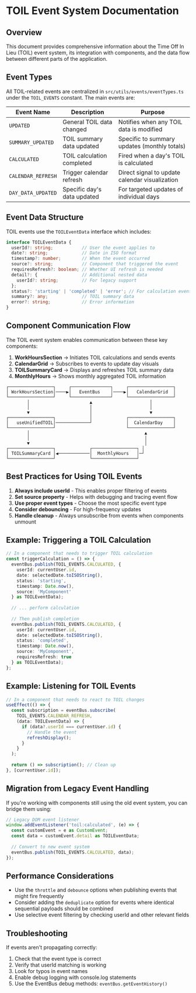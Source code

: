
# TOIL Event System Documentation

## Overview

This document provides comprehensive information about the Time Off In Lieu (TOIL) event system, its integration with components, and the data flow between different parts of the application.

## Event Types

All TOIL-related events are centralized in `src/utils/events/eventTypes.ts` under the `TOIL_EVENTS` constant. The main events are:

| Event Name | Description | Purpose |
|------------|-------------|---------|
| `UPDATED` | General TOIL data changed | Notifies when any TOIL data is modified |
| `SUMMARY_UPDATED` | TOIL summary data updated | Specific to summary updates (monthly totals) |
| `CALCULATED` | TOIL calculation completed | Fired when a day's TOIL is calculated |
| `CALENDAR_REFRESH` | Trigger calendar refresh | Direct signal to update calendar visualization |
| `DAY_DATA_UPDATED` | Specific day's data updated | For targeted updates of individual days |

## Event Data Structure

TOIL events use the `TOILEventData` interface which includes:

```typescript
interface TOILEventData {
  userId?: string;           // User the event applies to
  date?: string;             // Date in ISO format
  timestamp?: number;        // When the event occurred
  source?: string;           // Component that triggered the event
  requiresRefresh?: boolean; // Whether UI refresh is needed
  detail?: {                 // Additional nested data
    userId?: string;         // For legacy support
  };
  status?: 'starting' | 'completed' | 'error'; // For calculation events
  summary?: any;             // TOIL summary data
  error?: string;            // Error information
}
```

## Component Communication Flow

The TOIL event system enables communication between these key components:

1. **WorkHoursSection** → Initiates TOIL calculations and sends events
2. **CalendarGrid** → Subscribes to events to update day visuals
3. **TOILSummaryCard** → Displays and refreshes TOIL summary data
4. **MonthlyHours** → Shows monthly aggregated TOIL information

```
┌─────────────────┐     ┌───────────────┐     ┌─────────────────┐
│ WorkHoursSection│────▶│   EventBus    │────▶│   CalendarGrid  │
└─────────────────┘     └───────────────┘     └─────────────────┘
        │                       ▲                      │
        │                       │                      │
        ▼                       │                      ▼
┌─────────────────┐             │             ┌─────────────────┐
│   useUnifiedTOIL│─────────────┘             │  CalendarDay    │
└─────────────────┘                           └─────────────────┘
        │                                            ▲
        │                                            │
        ▼                                            │
┌─────────────────┐             ┌─────────────────┐ │
│ TOILSummaryCard │◀────────────│  MonthlyHours   │─┘
└─────────────────┘             └─────────────────┘
```

## Best Practices for Using TOIL Events

1. **Always include userId** - This enables proper filtering of events
2. **Set source property** - Helps with debugging and tracing event flow
3. **Use proper event types** - Choose the most specific event type
4. **Consider debouncing** - For high-frequency updates
5. **Handle cleanup** - Always unsubscribe from events when components unmount

## Example: Triggering a TOIL Calculation

```typescript
// In a component that needs to trigger TOIL calculation
const triggerCalculation = () => {
  eventBus.publish(TOIL_EVENTS.CALCULATED, {
    userId: currentUser.id,
    date: selectedDate.toISOString(),
    status: 'starting',
    timestamp: Date.now(),
    source: 'MyComponent'
  } as TOILEventData);
  
  // ... perform calculation
  
  // Then publish completion
  eventBus.publish(TOIL_EVENTS.CALCULATED, {
    userId: currentUser.id,
    date: selectedDate.toISOString(),
    status: 'completed',
    timestamp: Date.now(),
    source: 'MyComponent',
    requiresRefresh: true
  } as TOILEventData);
};
```

## Example: Listening for TOIL Events

```typescript
// In a component that needs to react to TOIL changes
useEffect(() => {
  const subscription = eventBus.subscribe(
    TOIL_EVENTS.CALENDAR_REFRESH, 
    (data: TOILEventData) => {
      if (data?.userId === currentUser.id) {
        // Handle the event
        refreshDisplay();
      }
    }
  );
  
  return () => subscription(); // Clean up
}, [currentUser.id]);
```

## Migration from Legacy Event Handling

If you're working with components still using the old event system, you can bridge them using:

```typescript
// Legacy DOM event listener
window.addEventListener('toil:calculated', (e) => {
  const customEvent = e as CustomEvent;
  const data = customEvent.detail as TOILEventData;
  
  // Convert to new event system
  eventBus.publish(TOIL_EVENTS.CALCULATED, data);
});
```

## Performance Considerations

- Use the `throttle` and `debounce` options when publishing events that might fire frequently
- Consider adding the `deduplicate` option for events where identical sequential payloads should be combined
- Use selective event filtering by checking userId and other relevant fields

## Troubleshooting

If events aren't propagating correctly:

1. Check that the event type is correct
2. Verify that userId matching is working
3. Look for typos in event names
4. Enable debug logging with console.log statements
5. Use the EventBus debug methods: `eventBus.getEventHistory()`
